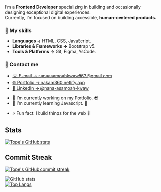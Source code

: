 I’m a **Frontend Developer** specializing in building and occasionally designing exceptional digital experiences. <br>
Currently, I’m focused on building accessible, 
**human-centered products.**

### 🚀 My skills

- **Languages →** HTML, CSS, JavaScript.
- **Libraries & Frameworks →** Bootstrap v5.
- **Tools & Platforms →** Git, Figma, VsCode.

### 👥 Contact me

- [✉️ E-mail → nanaasamoahkwaw963@gmail.com](mailto:nanaasamoahkwaw963@gmail.com)
- [🌐 Portfolio → nakam360.netlify.app](https://nakam360.netlify.app/)
- [👥 LinkedIn → @nana-asamoah-kwaw](https://www.linkedin.com/in/nana-asamoah-kwaw/)

<!--**Nakamcode/Nakamcode** is a ✨ _special_ ✨ repository because its `README.md` (this file) appears on your GitHub profile. -->

<!-- Here are some ideas to get you started: -->

- 🔭 I’m currently working on my Portfolio. 😎
- 🌱 I’m currently learning Javascript. 🥱
<!-- - 👯 I’m looking to collaborate on ...
- 🤔 I’m looking for help with ...
- 💬 Ask me about ...
- 📫 How to reach me: ...
- 😄 Pronouns: ... -->
- ⚡ Fun fact: I build things for the web 💢

## Stats
[![Tope's GitHub stats](https://github-readme-stats.vercel.app/api?username=topeogunleye&show_icons=true&theme=tokyonight)](https://github.com/anuraghazra/github-readme-stats)

## Commit Streak
[![Tope's GitHub commit streak](https://github-readme-streak-stats.herokuapp.com/?user=topeogunleye&theme=tokyonight&fire=FFA500&ring=FFA500)](https://git.io/streak-stats)


![GitHub stats](https://github-readme-stats.vercel.app/api?username=nakamcode&show_icons=true&theme=dracula) <br>
[![Top Langs](https://github-readme-stats.vercel.app/api/top-langs/?username=nakamcode&layout=compact)](https://github.com/anuraghazra/github-readme-stats)
